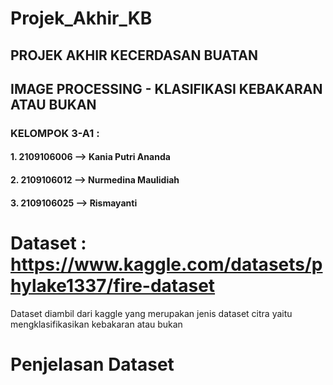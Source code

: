 # Projek_Akhir_KB

## PROJEK AKHIR KECERDASAN BUATAN
## IMAGE PROCESSING - KLASIFIKASI KEBAKARAN ATAU BUKAN

### KELOMPOK 3-A1 :
#### 1. 2109106006 --> Kania Putri Ananda
#### 2. 2109106012 --> Nurmedina Maulidiah
#### 3. 2109106025 --> Rismayanti

# Dataset : https://www.kaggle.com/datasets/phylake1337/fire-dataset
Dataset diambil dari kaggle yang merupakan jenis dataset citra yaitu mengklasifikasikan kebakaran atau bukan

# Penjelasan Dataset
